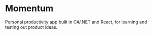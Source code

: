 # Momentum
Personal productivity app built in C#/.NET and React, for learning and testing out product ideas. 

